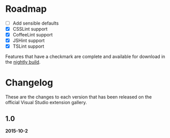 # Roadmap

- [ ] Add sensible defaults
- [x] CSSLint support
- [x] CoffeeLint support
- [x] JSHint support
- [x] TSLint support

Features that have a checkmark are complete and available for
download in the
[nightly build](http://vsixgallery.com/extension/36bf2130-106e-40f2-89ff-a2bdac6be879/).

# Changelog

These are the changes to each version that has been released
on the official Visual Studio extension gallery.

## 1.0

**2015-10-2**

